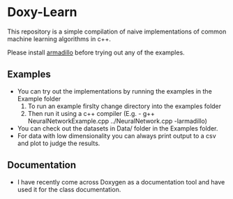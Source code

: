 # Doxy-Learn

This repository is a simple compilation of naive implementations of common machine learning algorithms in c++.

Please install [armadillo](http://arma.sourceforge.net/) before trying out any of the examples.

## Examples
  - You can try out the implementations by running the examples in the Example folder
    1. To run an example firslty change directory into the examples folder
    2. Then run it using a c++ compiler (E.g. - g++ NeuralNetworkExample.cpp ../NeuralNetwork.cpp -larmadillo)
  - You can check out the datasets in Data/ folder in the Examples folder.
  - For data with low dimensionality you can always print output to a csv and plot to judge the results.
  
## Documentation
  - I have recently come across Doxygen as a documentation tool and have used it for the class documentation.
